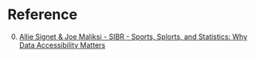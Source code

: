 # Reference

0. [Allie Signet & Joe Maliksi - SIBR - Sports, Splorts, and Statistics: Why Data Accessibility Matters](https://www.youtube.com/watch?v=WeRCGy3-uPY)

